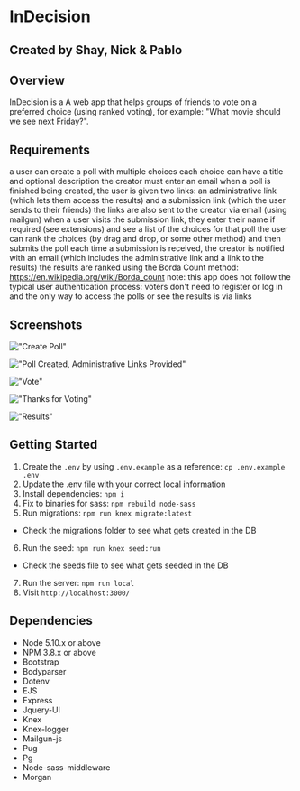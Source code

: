 # InDecision

## Created by Shay, Nick & Pablo

## Overview 

InDecision is a A web app that helps groups of friends to vote on a preferred choice (using ranked voting), for example: "What movie should we see next Friday?". 

## Requirements

a user can create a poll with multiple choices
each choice can have a title and optional description
the creator must enter an email
when a poll is finished being created, the user is given two links: an administrative link (which lets them access the results) and a submission link (which the user sends to their friends)
the links are also sent to the creator via email (using mailgun)
when a user visits the submission link, they enter their name if required (see extensions) and see a list of the choices for that poll
the user can rank the choices (by drag and drop, or some other method) and then submits the poll
each time a submission is received, the creator is notified with an email (which includes the administrative link and a link to the results)
the results are ranked using the Borda Count method: https://en.wikipedia.org/wiki/Borda_count
note: this app does not follow the typical user authentication process: voters don't need to register or log in and the only way to access the polls or see the results is via links

## Screenshots

!["Create Poll"](https://github.com/shaytopaze/Midterm/blob/master/docs/createPoll.png?raw=true)

!["Poll Created, Administrative Links Provided"](https://github.com/shaytopaze/Midterm/blob/master/docs/links.png?raw=true)

!["Vote"](https://github.com/shaytopaze/Midterm/blob/master/docs/vote.png?raw=true)

!["Thanks for Voting"](https://github.com/shaytopaze/Midterm/blob/master/docs/thanks.png?raw=true)

!["Results"](https://github.com/shaytopaze/Midterm/blob/master/docs/results.png?raw=true)

## Getting Started

1. Create the `.env` by using `.env.example` as a reference: `cp .env.example .env`
2. Update the .env file with your correct local information
3. Install dependencies: `npm i`
4. Fix to binaries for sass: `npm rebuild node-sass`
5. Run migrations: `npm run knex migrate:latest`
  - Check the migrations folder to see what gets created in the DB
6. Run the seed: `npm run knex seed:run`
  - Check the seeds file to see what gets seeded in the DB
7. Run the server: `npm run local`
8. Visit `http://localhost:3000/`

## Dependencies

- Node 5.10.x or above
- NPM 3.8.x or above
- Bootstrap
- Bodyparser
- Dotenv
- EJS
- Express
- Jquery-UI
- Knex
- Knex-logger
- Mailgun-js
- Pug
- Pg
- Node-sass-middleware
- Morgan

